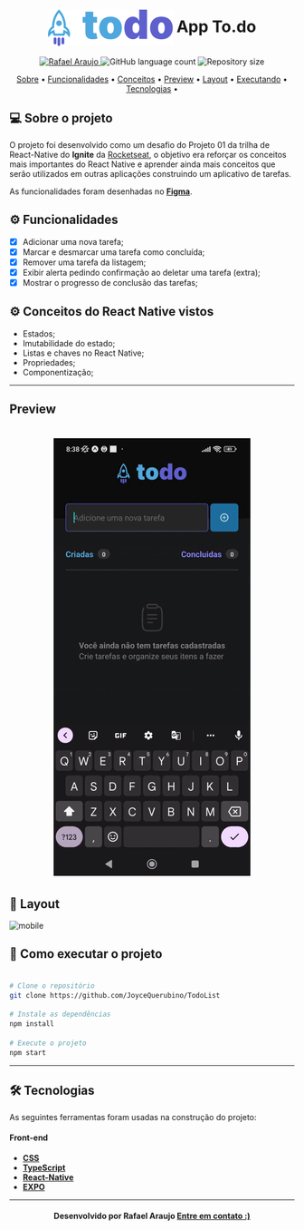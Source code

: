 <!--Banner e logo-->

<h1 align="center">
   <img align="center" src="https://github.com/rafa543/todoList-rocketeeat-Ignite-/blob/main/src/assets/Logo.png"/>
   App To.do
</h1>

<!-- Badges -->
<p align="center">
   <a href="https://www.linkedin.com/in/rafael-araujo-abreu/">
      <img alt="Rafael Araujo" src="https://img.shields.io/badge/-Rafael%20Araujo-273FAD?style=flat&logo=Linkedin&logoColor=white" />
   </a>

  <img alt="GitHub language count" src="https://img.shields.io/github/languages/count/rafa543/todoList-rocketeeat-Ignite-?color=273FAD">

  <img alt="Repository size" src="https://img.shields.io/github/repo-size/rafa543/todoList-rocketeeat-Ignite-?color=273FAD">
  
</p>

<!-- Indice-->
<p align="center">
 <a href="#-sobre-o-projeto">Sobre</a> •
 <a href="#-Funcionalidades">Funcionalidades</a> • 
 <a href="#-conceitos">Conceitos</a> • 
 <a href="#-Preview">Preview</a> • 
 <a href="#-Layout">Layout</a> •  
 <a href="#-como-executar-o-projeto">Executando</a> • 
 <a href="#-tecnologias">Tecnologias</a> • 
 
</p>

<!--Sobre o projeto-->

## 💻 Sobre o projeto

O projeto foi desenvolvido como um desafio do Projeto 01 da trilha de React-Native do **Ignite** da [Rocketseat](https://lp.rocketseat.com.br/ignite), o objetivo era reforçar os conceitos mais importantes do React Native e aprender ainda mais conceitos que serão utilizados em outras aplicações construindo um aplicativo de tarefas.

As funcionalidades foram desenhadas no **[Figma](https://www.figma.com/file/1XfZQGSWk4HWjvwcjd2nOP/ToDo-List/duplicate)**.

<!--Funcionalidades do projeto-->

## ⚙️ Funcionalidades

- [x] Adicionar uma nova tarefa;
- [x] Marcar e desmarcar uma tarefa como concluída;
- [x] Remover uma tarefa da listagem;
- [x] Exibir alerta pedindo confirmação ao deletar uma tarefa (extra);
- [x] Mostrar o progresso de conclusão das tarefas;

<!--Conceitos do projeto-->

## ⚙️ Conceitos do React Native vistos

- Estados;
- Imutabilidade do estado;
- Listas e chaves no React Native;
- Propriedades;
- Componentização;

---
<!--Preview do projeto-->
## Preview

<h1 align="center">
   <img src="https://github.com/rafa543/todoList-rocketeeat-Ignite-/blob/main/src/assets/Screenrecorder-2022-11-27-08-38-45-522.gif" alt="App todo telas" />
</h1>

<!--Layout session-->

## 🎨 Layout

![mobile](https://user-images.githubusercontent.com/54370234/204133326-af12a683-c433-42f1-a096-a2285e91ad6a.png)

<!--Running session-->

## 🚀 Como executar o projeto

```bash

# Clone o repositório
git clone https://github.com/JoyceQuerubino/TodoList

# Instale as dependências
npm install

# Execute o projeto
npm start

```

---

<!--Tecnologies session-->

## 🛠 Tecnologias

As seguintes ferramentas foram usadas na construção do projeto:

#### **Front-end**

- **[CSS](https://developer.mozilla.org/pt-BR/docs/Web/CSS)**
- **[TypeScript](https://www.typescriptlang.org/)**
- **[React-Native](https://reactnative.dev/)**
- **[EXPO](https://docs.expo.dev/)**


---

<!--Bottom session-->
<h4 align=center>Desenvolvido por Rafael Araujo <a href="https://www.linkedin.com/in/rafael-araujo-abreu/"> <strong>Entre em contato</strong> :)</a></a></h4>





